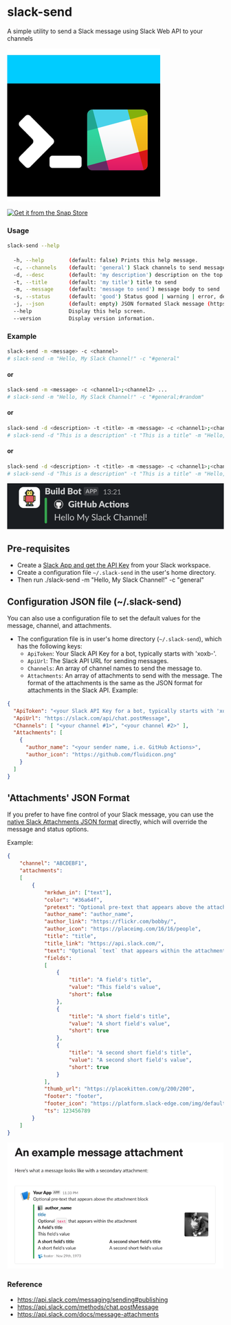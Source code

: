 # slack-send
A simple utility to send a Slack message using Slack Web API to your channels

![slack-send](https://github.com/cavecafe/slack-send/blob/main/slack-send.png?raw=true)

[![Get it from the Snap Store](https://snapcraft.io/static/images/badges/en/snap-store-white.svg)](https://snapcraft.io/slack-send)

### Usage

```bash
slack-send --help

  -h, --help        (default: false) Prints this help message.
  -c, --channels    (default: 'general') Slack channels to send message, separated by ';', default is empty, which means use the channels in the configuration file.
  -d, --desc        (default: 'my description') description on the top of the message
  -t, --title       (default: 'my title') title to send
  -m, --message     (default: 'message to send') message body to send
  -s, --status      (default: 'good') Status good | warning | error, default is good
  -j, --json        (default: empty) JSON formated Slack message (https://api.slack.com/reference/messaging/attachments), it overrides the message and status options, if those values exist on JSON.
  --help            Display this help screen.
  --version         Display version information.
```

### Example
```bash
slack-send -m <message> -c <channel>
# slack-send -m "Hello, My Slack Channel!" -c "#general"
```

#### or
```bash
slack-send -m <message> -c <channel1>;<channel2> ...
# slack-send -m "Hello, My Slack Channel!" -c "#general;#random"
```

#### or
```bash
slack-send -d <description> -t <title> -m <message> -c <channel1>;<channel2> ...
# slack-send -d "This is a description" -t "This is a title" -m "Hello, My Slack Channel!" -c "#general;#random"
```

#### or
```bash
slack-send -d <description> -t <title> -m <message> -c <channel1>;<channel2> ... -j <json_string>
# slack-send -d "This is a description" -t "This is a title" -m "Hello, My Slack Channel!" -c "#general;#random" -j "{\"color\":\"#36a64f\",\"pretext\":\"Optional pre-text that appears above the attachment block\",\"author_name\":\"author_name\",\"author_link\":\"https://flickr.com/bobby/\",\"author_icon\":\"https://placeimg.com/16/16/people\",\"title\":\"title\",\"title_link\":\"https://api.slack.com/\",\"text\":\"Optional `text` that appears within the attachment\",\"fields\":[{\"title\":\"A field's title\",\"value\":\"This field's value\",\"short\":false},{\"title\":\"A short field's title\",\"value\":\"A short field's value\",\"short\":true},{\"title\":\"A second short field's title\",\"value\":\"A second short field's value\",\"short\":true}],\"thumb_url\":\"https://placekitten.com/g/200/200\",\"footer\":\"footer\",\"footer_icon\":\"https://platform.slack-edge.com/img/default_application_icon.png\",\"ts\":123456789}"
```

![Message with JSON payload](images/message.png)

## Pre-requisites
- Create a [Slack App and get the API Key](https://api.slack.com/messaging/sending) from your Slack workspace.
- Create a configuration file `~/.slack-send` in the user's home directory.
- Then run ./slack-send -m "Hello, My Slack Channel!" -c "general"

## Configuration JSON file (~/.slack-send)
You can also use a configuration file to set the default values for the message, channel, and attachments.
- The configuration file is in user's home directory (`~/.slack-send`), which has the following keys:
  - `ApiToken`: Your Slack API Key for a bot, typically starts with 'xoxb-'.
  - `ApiUrl`: The Slack API URL for sending messages.
  - `Channels`: An array of channel names to send the message to.
  - `Attachments`: An array of attachments to send with the message. The format of the attachments is the same as the JSON format for attachments in the Slack API.
Example:
```json
{
  "ApiToken": "<your Slack API Key for a bot, typically starts with 'xoxb-'>", 
  "ApiUrl": "https://slack.com/api/chat.postMessage",
  "Channels": [ "<your channel #1>", "<your channel #2>" ],
  "Attachments": [
    {
      "author_name": "<your sender name, i.e. GitHub Actions>",
      "author_icon": "https://github.com/fluidicon.png"
    }
  ]
}
```

## 'Attachments' JSON Format
If you prefer to have fine control of your Slack message, you can use the [native Slack Attachments JSON format](https://api.slack.com/reference/messaging/attachments) directly, which will override 
the message and status options.

Example:
```json
{
    "channel": "ABCDEBF1",
    "attachments": 
    [
        {
            "mrkdwn_in": ["text"],
            "color": "#36a64f",
            "pretext": "Optional pre-text that appears above the attachment block",
            "author_name": "author_name",
            "author_link": "https://flickr.com/bobby/",
            "author_icon": "https://placeimg.com/16/16/people",
            "title": "title",
            "title_link": "https://api.slack.com/",
            "text": "Optional `text` that appears within the attachment",
            "fields": 
            [
                {
                    "title": "A field's title",
                    "value": "This field's value",
                    "short": false
                },
                {
                    "title": "A short field's title",
                    "value": "A short field's value",
                    "short": true
                },
                {
                    "title": "A second short field's title",
                    "value": "A second short field's value",
                    "short": true
                }
            ],
            "thumb_url": "https://placekitten.com/g/200/200",
            "footer": "footer",
            "footer_icon": "https://platform.slack-edge.com/img/default_application_icon.png",
            "ts": 123456789
        }
    ]
}
```

![Reference to Slack Web API](images/slack-api.png)

### Reference
- https://api.slack.com/messaging/sending#publishing
- https://api.slack.com/methods/chat.postMessage
- https://api.slack.com/docs/message-attachments
